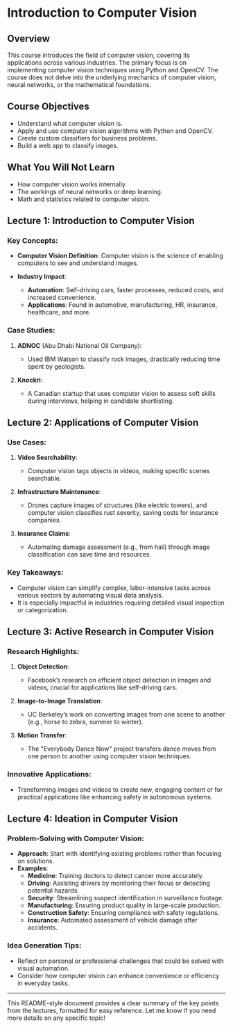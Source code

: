 
# Introduction to Computer Vision

## Overview

This course introduces the field of computer vision, covering its applications across various industries. The primary focus is on implementing computer vision techniques using Python and OpenCV. The course does not delve into the underlying mechanics of computer vision, neural networks, or the mathematical foundations.

## Course Objectives

- Understand what computer vision is.
- Apply and use computer vision algorithms with Python and OpenCV.
- Create custom classifiers for business problems.
- Build a web app to classify images.

## What You Will Not Learn

- How computer vision works internally.
- The workings of neural networks or deep learning.
- Math and statistics related to computer vision.

## Lecture 1: Introduction to Computer Vision

### Key Concepts:

- **Computer Vision Definition**: Computer vision is the science of enabling computers to see and understand images.
  
- **Industry Impact**: 
  - **Automation**: Self-driving cars, faster processes, reduced costs, and increased convenience.
  - **Applications**: Found in automotive, manufacturing, HR, insurance, healthcare, and more.

### Case Studies:

1. **ADNOC** (Abu Dhabi National Oil Company):
   - Used IBM Watson to classify rock images, drastically reducing time spent by geologists.
   
2. **Knockri**:
   - A Canadian startup that uses computer vision to assess soft skills during interviews, helping in candidate shortlisting.

## Lecture 2: Applications of Computer Vision

### Use Cases:

1. **Video Searchability**:
   - Computer vision tags objects in videos, making specific scenes searchable.

2. **Infrastructure Maintenance**:
   - Drones capture images of structures (like electric towers), and computer vision classifies rust severity, saving costs for insurance companies.

3. **Insurance Claims**:
   - Automating damage assessment (e.g., from hail) through image classification can save time and resources.

### Key Takeaways:

- Computer vision can simplify complex, labor-intensive tasks across various sectors by automating visual data analysis.
- It is especially impactful in industries requiring detailed visual inspection or categorization.

## Lecture 3: Active Research in Computer Vision

### Research Highlights:

1. **Object Detection**:
   - Facebook’s research on efficient object detection in images and videos, crucial for applications like self-driving cars.

2. **Image-to-Image Translation**:
   - UC Berkeley’s work on converting images from one scene to another (e.g., horse to zebra, summer to winter).

3. **Motion Transfer**:
   - The "Everybody Dance Now" project transfers dance moves from one person to another using computer vision techniques.

### Innovative Applications:

- Transforming images and videos to create new, engaging content or for practical applications like enhancing safety in autonomous systems.

## Lecture 4: Ideation in Computer Vision

### Problem-Solving with Computer Vision:

- **Approach**: Start with identifying existing problems rather than focusing on solutions.
- **Examples**:
  - **Medicine**: Training doctors to detect cancer more accurately.
  - **Driving**: Assisting drivers by monitoring their focus or detecting potential hazards.
  - **Security**: Streamlining suspect identification in surveillance footage.
  - **Manufacturing**: Ensuring product quality in large-scale production.
  - **Construction Safety**: Ensuring compliance with safety regulations.
  - **Insurance**: Automated assessment of vehicle damage after accidents.

### Idea Generation Tips:

- Reflect on personal or professional challenges that could be solved with visual automation.
- Consider how computer vision can enhance convenience or efficiency in everyday tasks.

---

This README-style document provides a clear summary of the key points from the lectures, formatted for easy reference. Let me know if you need more details on any specific topic!